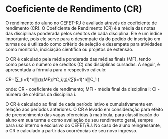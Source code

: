 # **Coeficiente de Rendimento (CR)**

O rendimento do aluno no CEFET-RJ é avaliado através do coeficiente de rendimento (CR). O Coeficiente de Rendimento (CR) é a média das notas das disciplinas ponderada pelos créditos de cada disciplina. Ele é um índice importante, pois ele serve para o desempate da do pedido de inscrição em turmas ou é utilizado como critério de seleção e desempate para atividades como monitoria, inciciação científica ou projetos de extensão.

O CR é calculado pela média ponderada das médias finais (MF), tendo como pesos o número de créditos (C) das disciplinas cursadas. A seguir, é apresentada a fórmula para o respectivo cálculo:

CR=(∑_(i=1)^n▒〖(〖MF〗_i*C_i)〗)/(∑_(i=1)^n▒C_1 )



onde:
CR - coeficiente de rendimento;
MFi - média final da disciplina i;
Ci - número de créditos da disciplina i.


O CR é calculado ao final de cada período letivo e cumulativamente em relação aos períodos
anteriores.
O CR é levado em consideração para efeito de preenchimento das vagas oferecidas à matrícula,
para classificação do aluno em sua turma e como avaliação de seu rendimento geral,
sempre para uso interno e exclusivo do CEFET/RJ.
No caso de aluno reingressante, o CR é calculado a partir das ocorrências de seu novo
ingresso.
